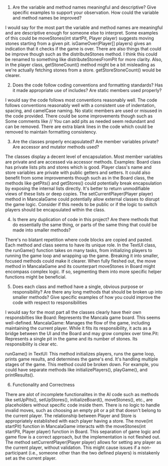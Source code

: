 

1. Are the variable and method names meaningful and descriptive? Give specific examples to support your observation. How could the variable and method names be improved?

I would say for the most part the variable and method names are meaningful and are descriptive enough for someone else to interpret. Some examples of this could be moveStones(int startPit, Player player) suggests moving stones starting from a given pit.
isGameOver(Player[] players) gives an indication that it checks if the game is over. There are also things that could be improve though such as the distributeStones method. I think this could be renamed to something like distributeStonesFromPit for more clarity. Also, in the player class, getStoneCount() method might be a bit misleading as we're actually fetching stones from a store. getStoreStoneCount() would be clearer.


2. Does the code follow coding conventions and formatting standards? Has it made appropriate use of includes? Are static members used properly?

I would say the code follows most conventions reasonably well. The code follows conventions reasonably well with a consistent use of indentation, spacing, and camelCase naming. No static members are used or misused in the code provided. There could be some improvements though such as Some comments like // You can add pits as needed seem redundant and can be removed. There are extra blank lines in the code which could be removed to maintain formatting consistency.

3. Are the classes properly encapsulated? Are member variables private? Are accessor and mutator methods used?

The classes display a decent level of encapsulation. Most member variables are private and are accessed via accessor methods.
Examples:
Board class has private lists pits and stores which is good.
Player class's name and store variables are private with public getters and setters. It could also benefit from some improvements though such as in the Board class, the methods like getPits() and getStores() could potentially break encapsulation by exposing the internal lists directly. It's better to return unmodifiable views of these lists or deep copies. The setCurrentPlayer(Player player) method in MancalaGame could potentially allow external classes to disrupt the game logic. Consider if this needs to be public or if the logic to switch players should be encapsulated within the class.

4. Is there any duplication of code in this project? Are there methods that do essentially the same thing, or parts of the same thing that could be made into smaller methods?

There's no blatant repetition where code blocks are copied and pasted. Each method and class seems to have its unique role. In the TextUI class, the runGame() function takes on many tasks, from initializing players to running the game loop and wrapping up the game. Breaking it into smaller, focused methods could make it clearer. When fully fleshed out, the move method in MancalaGame and its counterpart moveStones in Board might encompass complex logic. If so, segmenting them into more specific helper functions might be beneficial.

5. Does each class and method have a single, obvious purpose or responsibility? Are there any long methods that should be broken up into smaller methods? Give specific examples of how you could improve the code with respect to responsibilities

I would say for the most part all the classes clearly have their own responsbilties like Board: Represents the Mancala game board. This seems well-defined. MancalaGame: Manages the flow of the game, including maintaining the current player. While it fits its responsibility, it acts as a bridge between the UI and the Board and may grow complex over time.Pit: Represents a single pit in the game and its number of stones. Its responsibility is clear etc. 

runGame() in TextUI: This method initializes players, runs the game loop, prints game results, and determines the game's end. It's handling multiple stages of the game. This method could be broken down. For example, you could have separate methods like initializePlayers(), playGame(), and printResults().


6. Functionality and Correctness

There are alot of incomplete functionalites in the AI code such as methods like setUpPits(), setUpStores(), initializeBoard(), moveStones(), etc., are placeholders without specific code inside them. There is no logic to handle invalid moves, such as choosing an empty pit or a pit that doesn't belong to the current player. The relationship between Player and Store is appropriately established with each player having a store. The move(int startPit) function in MancalaGame interacts with the moveStones(int startPit, Player player) function in Board. This separation of game logic and game flow is a correct approach, but the implementation is not fleshed out. The method setCurrentPlayer(Player player) allows for setting any player as the current player, without validation. This might cause issues if a non-participant (i.e., someone other than the two defined players) is mistakenly set as the current player.
